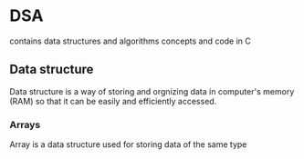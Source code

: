 # DSA
contains data structures and algorithms concepts and code in C
## Data structure
  Data structure is a way of storing and orgnizing data in computer's memory (RAM) so that it can be easily and efficiently accessed.
### Arrays
Array is a data structure used for storing data of the same type
